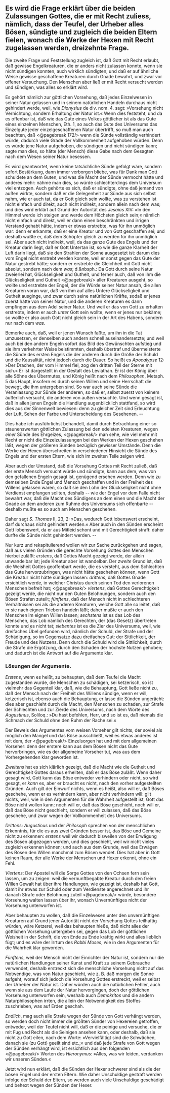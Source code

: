Es wird die Frage erklärt über die beiden Zulassungen Gottes, die er mit Recht zuliess, nämlich, dass der Teufel, der Urheber alles Bösen, sündigte und zugleich die beiden Eltern fielen, wonach die Werke der Hexen mit Recht zugelassen   werden, dreizehnte Frage.
-----------------------------------------------------

Die zweite Frage und Feststellung zugleich ist, daß
Gott mit Recht erlaubt, daß gewisse Engelkreaturen, die
er anders nicht zulassen konnte, wenn sie nicht sündigen
konnten, auch wirklich sündigten; und daß er auf ähnliche
Weise gewisse geschaffene Kreaturen durch Gnade bewahrt,
und zwar vor offener Versuchung. Den Menschen
aber ließ er mit Recht versucht werden und sündigen, was
alles so erklärt wird.

Es gehört nämlich zur göttlichen Vorsehung, daß
jedes Einzelwesen in seiner Natur gelassen und in seinem
natürlichen Handeln durchaus nicht gehindert werde, weil,
wie *Dionysius* de div. nom. 4. sagt: »Vorsehung
nicht Vernichtung, sondern Erhaltung der Natur ist.«
Wenn dies feststeht, und da es offenbar ist, daß wie
das Gute eines Volkes göttlicher ist als das Gute eines
einzelnen Menschen, Eth. 1, so auch das Gute des
Universums das Einzelgute jeder einzelgeschaffenen
Natur übertrifft, so muß man auch beachten, daß 
<@pagebreak 172/>
wenn die Sünde vollständig verhindert würde, dadurch
viele Grade der Vollkommenheit aufgehoben würden.
Denn es würde jene Natur aufgehoben, die sündigen und
nicht sündigen kann; sagte man dies, so hätte (der
Mensch) diese Gabe nach dem Gesagten nach dem Wesen
seiner Natur besessen.

Es wird geantwortet, wenn keine tatsächliche Sünde
gefolgt wäre, sondern sofort Bestärkung, dann immer verborgen
bliebe, was für Dank man Gott schuldete an dem
Guten, und was die Macht der Sünde vermocht hätte und
anderes mehr: nähme man dies, so würde schlechterdings
dem Universum viel entzogen. Auch gehörte es
sich, daß er sündigte, ohne daß jemand von außen wirkte,
sondern daß er die Gelegenheit zur Sünde aus sich selbst
nahm, wie er auch tat, da er Gott gleich sein wollte, was
zu verstehen ist nicht einfach und direkt, auch nicht indirekt,
sondern allein nach dem was; und dies wird erklärt
auf Grund der Autorität des *Jesaias* XIV: »In den
Himmel werde ich steigen und werde dem Höchsten gleich
sein;« nämlich nicht einfach und direkt, weil er dann
einen beschränkten und irrigen Verstand gehabt hätte, indem
er etwas erstrebte, was für ihn unmöglich war: denn
er erkannte, daß er eine Kreatur und von Gott geschaffen
sei; und deshalb wußte er, daß dem Schöpfer gleich zu
werden für ihn unmöglich sei. Aber auch nicht indirekt,
weil, da das ganze Gute des Engels und der Kreatur darin
liegt, daß er Gott Untertan ist, so wie die ganze Klarheit
der Luft darin liegt, daß sie den Strahlen der Sonne ausgesetzt
ist: darum dies vom Engel nicht erstrebt werden
konnte, weil er sonst gegen das Gute der Natur gestrebt
hätte; sondern er erstrebte die Gleichheit mit Gott nicht
absolut, sondern nach dem *was*; d.&nbsph.: Da Gott durch
seine Natur zweierlei hat, Glückseligkeit und Gutheit, und
ferner auch, daß von ihm die Glückseligkeit und Gutheit 
<@pagebreak/>
aller Kreaturen ausgeht, so wollte und erstrebte der Engel,
der die Würde seiner Natur ansah, die allen Kreaturen
voran war, daß von ihm auf alles Untere Glückseligkeit
und Gutheit ausginge, und zwar durch seine natürlichen
Kräfte, sodaß er jenes zuerst hätte von seiner Natur, und
die anderen Kreaturen es dann empfingen aus dem Adel
seiner Natur. Und weil er das von Gott zu erhalten erstrebte,
indem er auch *unter* Gott sein wollte, wenn er
jenes nur bekäme; so wollte er also auch Gott nicht gleich
sein in der Art des Habens, sondern nur nach dem *was*.

Bemerke auch, daß, weil er jenen Wunsch faßte, um
ihn in die Tat umzusetzen, er denselben auch andern
schnell auseinandersetzte; und weil auch bei den andern
Engeln sofort das Bild des Gewünschten aufstieg und sie
ihm verkehrter Weise beistimmten, deshalb übertraf und
übermeisterte die Sünde des ersten Engels die der anderen
durch die Größe der Schuld und die Kausalität, nicht
jedoch durch die Dauer. So heißt es *Apocalypse* 12:
»Der Drachen, der vom Himmel fiel, zog den dritten Teil
der Sterne mit sich.« Er ist dargestellt in der Gestalt des
Leviathan. Er ist der König über alle Söhne des Übermutes,
und König heißt nach dem *Philosophen*,
Metaph. 5 das Haupt, insofern es durch seinen Willen und
seine Herrschaft die bewegt, die ihm untergeben sind.
So war auch seine Sünde die Veranlassung zur Sünde der
anderen, so daß er, selbst zuerst von keinem äußerlich
versucht, die anderen von außen versuchte. Und wenn
gesagt ist, daß in allen jenen Engeln die Handlung augenblicklich
stattfand, so wird dies aus der Sinnenwelt bewiesen:
denn zu gleicher Zeit sind Erleuchtung der Luft,
Sehen der Farbe und Unterscheidung des Gesehenen. --

Dies habe ich ausführlichst behandelt, damit durch
Betrachtung einer so staunenswerten göttlichen Zulassung
bei den edelsten Kreaturen, wegen *einer* Sünde des Ehrgeizes,
<@pagebreak/>
man sehe, wie viel mehr mit Recht er nicht die
Einzelzulassungen bei den Werken der Hexen geschehen
läßt, wegen der größeren Sünden bezüglich gewisser Umstände.
Denn die Werke der Hexen überschreiten in
verschiedener Hinsicht die Sünde des Engels und der
ersten Eltern, wie sich im zweiten Teile zeigen wird.

Aber auch der Umstand, daß die Vorsehung Gottes
mit Recht zuließ, daß der erste Mensch versucht würde
und sündigte, kann aus dem, was von den gefallenen
Engeln gesagt ist, genügend ersehen werden. Denn wie
zu demselben Ende Engel und Mensch geschaffen und in
der Freiheit des Willens gelassen waren, so daß sie den
Lohn der Glückseligkeit nicht ohne Verdienst empfangen
sollten, deshalb -- wie der Engel vor dem Falle nicht bewahrt
war, daß die Macht des Sündigens an dem einen
und die Macht der Gnade an dem anderen zum Ruhme des
Universums sich offenbarte -- deshalb mußte es so auch
am Menschen geschehen.

Daher sagt *S. Thomas* II, 23, 2: »Das, wodurch
Gott lobenswert erscheint, darf durchaus nicht gehindert
werden.« Aber auch in den Sünden erscheint Gott lobenswert,
da er aus Mitleid schont und mit Gerechtigkeit
straft: daher durfte die Sünde nicht gehindert werden. --

Nur kurz und rekapitulierend wollen wir zur Sache
zurückgehen und sagen, daß aus vielen Gründen die gerechte
Vorsehung Gottes den Menschen hierbei zuläßt:
*erstens*, daß Gottes Macht gezeigt werde, der allein
unwandelbar ist; jede Kreatur aber ist wandelbar. Der
*zweite* Grund ist, daß die Weisheit Gottes geoffenbart
werde, die es versteht, aus dem Schlechten das Gute hervorzubringen,
was nicht hätte geschehen können, wenn
Gott die Kreatur nicht hätte sündigen lassen: *drittens*,
daß Gottes Gnade ersichtlich werde, in welcher Christus
durch seinen Tod den verlorenen Menschen befreit hat; 
<@pagebreak/>
*viertens*, daß Gottes Gerechtigkeit gezeigt werde, die
nicht nur den Guten Belohnungen, sondern auch den
Bösen Strafen zuteilt; *fünftens*, daß der Mensch nicht
in schlechteren Verhältnissen sei als die anderen Kreaturen,
welche Gott alle so leitet, daß er sie nach eignen
Trieben handeln läßt; daher mußte er auch den Menschen
im eignen Willen lassen; *sechstens* ist es das Lob des
Menschen, das Lob nämlich des Gerechten, der (das Gesetz)
übertreten konnte und es nicht tat; *siebentes* ist
es die Zier des Universums, weil, wie dreifaches Übel gefunden
wird, nämlich der Schuld, der Strafe und der Schädigung,
so im Gegensatze dazu dreifaches Gut: der Sittlichkeit,
der Freude und des Nutzens. Denn durch die
Schuld wird die Sittlichkeit, durch die Strafe die Ergötzung,
durch den Schaden der höchste Nutzen gehoben; und
dadurch ist die Antwort auf die Argumente klar.

<h3>Lösungen der Argumente.</h3>

*Erstens*, wenn es heißt, zu behaupten, daß dem
Teufel die Macht zugestanden wurde, die Menschen zu
schädigen, sei ketzerisch, so ist vielmehr das Gegenteil
klar, daß, wie die Behauptung, Gott ließe nicht zu, daß
der Mensch nach der Freiheit des Willens sündige, wenn
er will, ketzerisch ist, ebenso auch die Behauptung, er
lasse die Sünden ungerächt: dies aber geschieht durch die
Macht, den Menschen zu schaden, zur Strafe der Schlechten
und zur Zierde des Universums, nach dem Worte des
*Augustinus*, Soliloq.: »Du hast befohlen, Herr, und
so ist es, daß niemals die Schmach der Schuld ohne den
Ruhm der Rache sei.«

Der Beweis des Argumentes vom weisen Vorseher
gilt nichts, der soviel als möglich den Mangel und das
Böse ausschließt, weil es etwas anderes ist mit dem, der 
<@pagebreak/>
Einzelsorgen hat und mit dem allgemeinen Vorseher: denn
der erstere kann aus dem Bösen nicht das Gute hervorbringen,
wie es der allgemeine Vorseher tut, was aus dem
Vorhergehenden klar geworden ist.

*Zweitens* hat es sich klärlich gezeigt, daß die
Macht wie die Gutheit und Gerechtigkeit Gottes daraus
erhellten, daß er das Böse zuläßt. Wenn daher gesagt
wird, Gott kann das Böse entweder verhindern oder nicht,
so wird gesagt, er *kann* es, aber er braucht es nicht,
nach den vorher aufgestellten Gründen. Auch gilt der
Einwurf nichts, wenn es heißt, also will er, daß Böses geschehe,
wenn er es verhindern kann, aber nicht verhindern
will: gilt nichts, weil, wie in den Argumenten für die
Wahrheit aufgestellt ist, Gott das Böse nicht wollen kann;
noch will er, daß das Böse geschieht, noch will er, daß
das Böse nicht geschieht, sondern er will zulassen, daß
das Böse geschehe, und zwar wegen der Vollkommenheit
des Universums.

*Drittens: Augustinus* und der *Philosoph*
sprechen von der menschlichen Erkenntnis, für die es aus
zwei Gründen besser ist, das Böse und Gemeine nicht
zu erkennen: *erstens* weil wir dadurch bisweilen von
der Erwägung des Bösen abgezogen werden, und dies geschieht,
weil wir nicht vieles zugleich erkennen können;
und auch aus dem Grunde, weil das Erwägen des Bösen
den Willen manchmal zum Bösen wendet. Dies hat aber
in Gott keinen Raum, der alle Werke der Menschen und
Hexer erkennt, ohne ein Fehl.

*Viertens*: Der Apostel will die Sorge Gottes von
den Ochsen fern sein lassen, um zu zeigen: weil die vernunftbegabte
Kreatur durch den freien Willen Gewalt hat
über ihre Handlungen, wie gezeigt ist, deshalb hat Gott,
damit ihr etwas zur Schuld oder zum Verdienste angerechnet
und ihr danach Strafe oder Belohnung  zuteil 
<@pagebreak/>
würde, besondere Vorsehung walten lassen über ihr, wonach
Unvernünftiges nicht der Vorsehung unterworfen ist.

Aber behaupten zu wollen, daß die Einzelwesen unter
den unvernünftigen Kreaturen auf Grund jener Autorität
nicht der Vorsehung Qottes teilhaftig würden, wäre Ketzerei,
weil das behaupten hieße, daß nicht alles der göttlichen
Vorsehung untergeben sei, gegen das Lob der göttlichen
Weisheit in der Schrift, die von Ende zu Ende kräftig
wirkt und alles lieblich fügt; und es wäre der Irrtum
des *Rabbi Moses*, wie in den Argumenten für die
Wahrheit klar geworden.

*Fünftens*, weil der Mensch nicht der Einrichter
der Natur ist, sondern nur die natürlichen Handlungen
seiner Kunst und Kraft zu seinem Gebrauche verwendet,
deshalb erstreckt sich die menschliche Vorsehung nicht
auf das Notwendige, was von Natur geschieht, wie z. B.
daß morgen die Sonne aufgeht; worauf sich jedoch die
Vorsehung Gottes erstreckt, weil er selbst der Urheber der
Natur ist. Daher würden auch die natürlichen Fehler, auch
wenn sie aus dem Laufe der Natur hervorgingen, doch der
göttlichen Vorsehung unterworfen sein, weshalb auch
*Demokritos* und die andern Naturphilosophen irrten,
die allein der Notwendigkeit des Stoffes zuschrieben, was
auf Erden geschah.

*Endlich*, mag auch alle Strafe wegen der Sünde
von Gott verhängt werden, so werden doch nicht immer
die größten Sünder von Hexereien getroffen, entweder,
weil der Teufel nicht will, daß er die peinige und versuche,
die er mit Fug und Recht als die Seinigen ansehen kann,
oder deshalb, daß sie nicht zu Gott eilen, nach dem Worte:
»Vervielfältigt sind die Schwächen, danach sie (zu Gott)
geeilt sind etc.;« und daß jede Strafe von Gott wegen der
Sünden verhängt wird, ist ersichtlich aus den folgenden 
<@pagebreak/>
Worten des *Hieronymus*: »Alles, was wir leiden, verdanken
wir unseren Sünden.«

Jetzt wird nun erklärt, daß die Sünden der Hexer
schwerer sind als die der bösen Engel und der ersten
Eltern. Wie daher Unschuldige gestraft werden infolge
der Schuld der Eltern, so werden auch viele Unschuldige
geschädigt und behext wegen der Sünden der Hexer.

